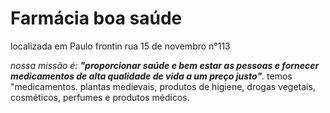 <h1>Farmácia boa saúde </h1>
<p>localizada em Paulo frontin rua 15 de novembro n°113</p>
<p><em>nossa missão é: <strong> "proporcionar saúde e bem estar as pessoas e fornecer medicamentos de alta qualidade de vida a um preço justo"</strong>.</em



<p> temos "medicamentos. plantas medievais, produtos de higiene, drogas vegetais, cosméticos, perfumes e produtos médicos. </p>

